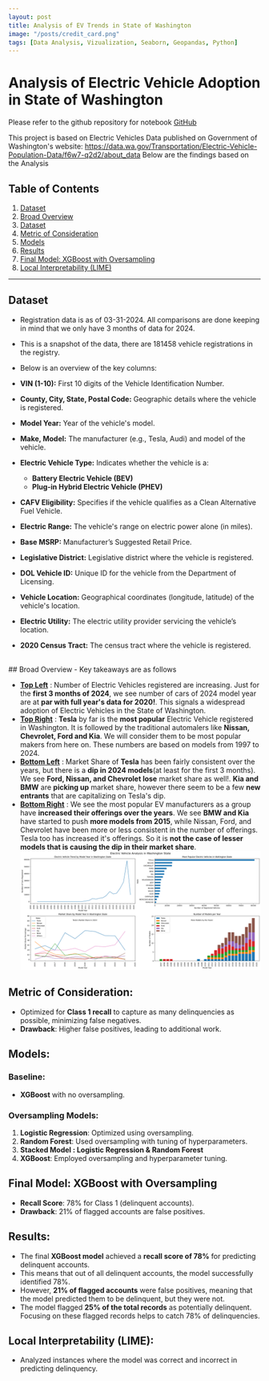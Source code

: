 ```yaml
---
layout: post
title: Analysis of EV Trends in State of Washington
image: "/posts/credit_card.png"
tags: [Data Analysis, Vizualization, Seaborn, Geopandas, Python]
---
```


# Analysis of Electric Vehicle Adoption in State of Washington


Please refer to the github repository for notebook [GitHub](https://github.com/paiatul5/credit_card_delinquency)

This project is based on Electric Vehicles Data published on Government of Washington's website: https://data.wa.gov/Transportation/Electric-Vehicle-Population-Data/f6w7-q2d2/about_data
Below are the findings based on the Analysis

## Table of Contents
1. [Dataset](#dataset)
2. [Broad Overview](#overview)
3. [Dataset](#dataset)
4. [Metric of Consideration](#metric-of-consideration)
5. [Models](#models)
6. [Results](#results)
7. [Final Model: XGBoost with Oversampling](#final-model-xgboost-with-oversampling)
8. [Local Interpretability (LIME)](#local-interpretability-lime)


---

## <a id="dataset"></a> Dataset

- Registration data is as of 03-31-2024. All comparisons are done keeping in mind that we only have 3 months of data for 2024.
- This is a snapshot of the data, there are 181458 vehicle registrations in the registry.

- Below is an overview of the key columns:

- **VIN (1-10):** First 10 digits of the Vehicle Identification Number.
- **County, City, State, Postal Code:** Geographic details where the vehicle is registered.
- **Model Year:** Year of the vehicle's model.
- **Make, Model:** The manufacturer (e.g., Tesla, Audi) and model of the vehicle.
- **Electric Vehicle Type:** Indicates whether the vehicle is a:
  - **Battery Electric Vehicle (BEV)**
  - **Plug-in Hybrid Electric Vehicle (PHEV)**
- **CAFV Eligibility:** Specifies if the vehicle qualifies as a Clean Alternative Fuel Vehicle.
- **Electric Range:** The vehicle's range on electric power alone (in miles).
- **Base MSRP:** Manufacturer’s Suggested Retail Price.
- **Legislative District:** Legislative district where the vehicle is registered.
- **DOL Vehicle ID:** Unique ID for the vehicle from the Department of Licensing.
- **Vehicle Location:** Geographical coordinates (longitude, latitude) of the vehicle's location.
- **Electric Utility:** The electric utility provider servicing the vehicle’s location.
- **2020 Census Tract:** The census tract where the vehicle is registered.
<br>
## <a id="overview"></a> Broad Overview
- Key takeaways are as follows
  
   - <ins>**Top Left**</ins> : Number of Electric Vehicles registered are increasing. Just for the **first 3 months of 2024**, we see number of cars of 2024 model year are at 
                    **par with full year's data for 2020!**. This signals a widespread adoption of Electric Vehicles in the State of Washington.
   - <ins>**Top Right**</ins>  : **Tesla** by far is the **most popular** Electric Vehicle registered in Washington. It is followed by the traditional automalers like **Nissan, 
                     Chevrolet, Ford and Kia**. We will consider them to be most popular makers from here on. These numbers are based on models from 1997 to 2024.
   - <ins>**Bottom Left**</ins>  : Market Share of **Tesla** has been fairly consistent over the years, but there is a **dip in 2024 models**(at least for the first 3 months). We see 
                    **Ford, Nissan, and Chevrolet lose** market share as well!. **Kia and BMW** are **picking up** market share, however there seem to be a few **new entrants**
                    that are capitalizing on Tesla's dip.
   - <ins>**Bottom Right**</ins>  : We see the most popular EV manufacturers as a group have **increased their offerings over the years**. We see **BMW and Kia** have started to push 
                        **more models from 2015**, while Nissan, Ford, and Chevrolet have been more or less consistent in the number of offerings. Tesla too has 
                        increased it's offerings. So it is **not the case of lesser models that is causing the dip in their market share**.
![alt text](/img/posts/chart_1.png "Overview of Electric Vehicles")


## <a id="metric-of-consideration"></a>Metric of Consideration:
- Optimized for **Class 1 recall** to capture as many delinquencies as possible, minimizing false negatives.
- **Drawback**: Higher false positives, leading to additional work.

## <a id="models"></a>Models:
### Baseline:
- **XGBoost** with no oversampling.

### Oversampling Models:
1. **Logistic Regression**: Optimized using oversampling.
2. **Random Forest**: Used oversampling with tuning of hyperparameters.
3. **Stacked Model : Logistic Regression & Random Forest**
4. **XGBoost**: Employed oversampling and hyperparameter tuning.

## <a id="final-model-xgboost-with-oversampling"></a>Final Model: XGBoost with Oversampling
- **Recall Score**: 78% for Class 1 (delinquent accounts).
- **Drawback**: 21% of flagged accounts are false positives.

## <a id="results"></a>Results:
- The final **XGBoost model** achieved a **recall score of 78%** for predicting delinquent accounts.
- This means that out of all delinquent accounts, the model successfully identified 78%.
- However, **21% of flagged accounts** were false positives, meaning that the model predicted them to be delinquent, but they were not.
- The model flagged **25% of the total records** as potentially delinquent. Focusing on these flagged records helps to catch 78% of delinquencies.

## <a id="local-interpretability-lime"></a>Local Interpretability (LIME):
- Analyzed instances where the model was correct and incorrect in predicting delinquency.
